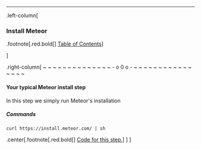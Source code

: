 ---
.left-column[
  ### Install Meteor
.footnote[.red.bold[] [Table of Contents](./)] 
<!-- H -->]
.right-column[
~ ~ ~ ~ ~ ~ ~ ~ ~ ~ ~ ~ ~ ~ - o 0 o - ~ ~ ~ ~ ~ ~ ~ ~ ~ ~ ~ ~ ~ ~ ~ ~

#### Your typical Meteor install step

In this step we simply run Meteor's installation

##### Commands
```terminal
curl https://install.meteor.com/ | sh
```


<!-- Code for this begins at line #49 -->
<!-- B -->
.center[.footnote[.red.bold[] <a href="https://github.com/martinhbramwell/Meteor-CI-Tutorial/blob/master/Part02_VersionControlInTheCloud.sh#L49" target="_blank">Code for this step.</a>] ]
]
